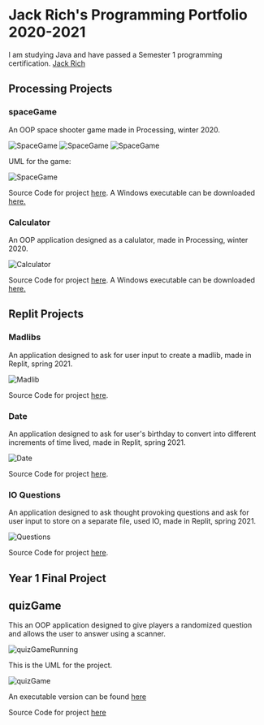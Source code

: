 # Jack Rich's Programming Portfolio 2020-2021
I am studying Java and have passed a Semester 1 programming certification.
[Jack Rich](mailto:jack.i.rich@gmail.com)

## Processing Projects

### spaceGame

An OOP space shooter game made in Processing, winter 2020.

![SpaceGame](https://github.com/JackRich18/programmingPortfolio/blob/gh-pages/images/spaceGameStart.png?raw=true)
![SpaceGame](https://github.com/JackRich18/programmingPortfolio/blob/gh-pages/images/spaceGamePlay.png?raw=true)
![SpaceGame](https://github.com/JackRich18/programmingPortfolio/blob/gh-pages/images/spaceGameEnd.png?raw=true)

UML for the game:

![SpaceGame](https://github.com/JackRich18/programmingPortfolio/blob/gh-pages/images/spaceGameUML.png)

Source Code for project [here](https://github.com/JackRich18/programmingPortfolio/tree/gh-pages/src/spaceGame). A Windows executable can be downloaded [here.](https://github.com/JackRich18/programmingPortfolio/blob/gh-pages/src/spaceGame/application.windows64/Space_Game.exe)


### Calculator

An OOP application designed as a calulator, made in Processing, winter 2020.

![Calculator](https://github.com/JackRich18/programmingPortfolio/blob/gh-pages/images/Calc.png?raw=true)

Source Code for project [here](https://github.com/JackRich18/programmingPortfolio/tree/gh-pages/src/Calculator). A Windows executable can be downloaded [here.](https://github.com/JackRich18/programmingPortfolio/blob/gh-pages/src/Calculator/application.windows64.zip)


## Replit Projects

### Madlibs

An application designed to ask for user input to create a madlib, made in Replit, spring 2021.

![Madlib](https://github.com/JackRich18/programmingPortfolio/blob/gh-pages/images/Madlibs.png?raw=true)

Source Code for project [here](https://github.com/JackRich18/programmingPortfolio/blob/gh-pages/src/Mablibs.zip).


### Date

An application designed to ask for user's birthday to convert into different increments of time lived, made in Replit, spring 2021.

![Date](https://github.com/JackRich18/programmingPortfolio/blob/gh-pages/images/time.png?raw=true)

Source Code for project [here](https://github.com/JackRich18/programmingPortfolio/blob/gh-pages/src/Date.zip).

### IO Questions

An application designed to ask thought provoking questions and ask for user input to store on a separate file, used IO, made in Replit, spring 2021.

![Questions](https://github.com/JackRich18/programmingPortfolio/blob/gh-pages/images/IOquestions.png?raw=true)

Source Code for project [here](https://github.com/JackRich18/programmingPortfolio/blob/gh-pages/src/IO-exception%20(1).zip).

## Year 1 Final Project

## quizGame

This an OOP application designed to give players a randomized question and allows the user to answer using a scanner.

![quizGameRunning](https://github.com/JackRich18/programmingPortfolio/blob/gh-pages/images/quizGameRun.png)

This is the UML for the project.

![quizGame](https://github.com/JackRich18/programmingPortfolio/blob/gh-pages/images/quizGame.png)

An executable version can be found [here]()

Source Code for project [here]()


